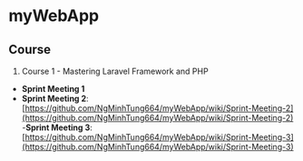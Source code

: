 # myWebApp

## Course
1. Course 1 - Mastering Laravel Framework and PHP 
- **Sprint Meeting 1**
- **Sprint Meeting 2**: [https://github.com/NgMinhTung664/myWebApp/wiki/Sprint-Meeting-2](https://github.com/NgMinhTung664/myWebApp/wiki/Sprint-Meeting-2)
-**Sprint Meeting 3**: [https://github.com/NgMinhTung664/myWebApp/wiki/Sprint-Meeting-3](https://github.com/NgMinhTung664/myWebApp/wiki/Sprint-Meeting-3)

  

